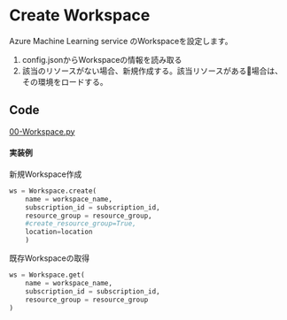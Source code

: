 # Create Workspace
Azure Machine Learning service のWorkspaceを設定します。

1. config.jsonからWorkspaceの情報を読み取る
2. 該当のリソースがない場合、新規作成する。該当リソースがある場合は、その環境をロードする。

## Code ##
[00-Workspace.py](../code/aml_service/00-WorkSpace.py)

#### 実装例

新規Workspace作成
```python
ws = Workspace.create(
    name = workspace_name,
    subscription_id = subscription_id,
    resource_group = resource_group,
    #create_resource_group=True,
    location=location
    )
```


既存Workspaceの取得
```python
ws = Workspace.get(
    name = workspace_name,
    subscription_id = subscription_id,
    resource_group = resource_group
)
```
            



